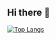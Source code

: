 ## Hi there 👋

<div style="width: 200px;">
<a href="https://github.com/Alt-Gx3/github-readme-stats">
  <img src="https://github-readme-stats.vercel.app/api?username=Alt-Gx3" alt="Top Langs" />
</a>
</div>

<!--
**Alt-Gx3/Alt-Gx3** is a ✨ _special_ ✨ repository because its `README.md` (this file) appears on your GitHub profile.

Here are some ideas to get you started:

- 🔭 I’m currently working on ...
- 🌱 I’m currently learning ...
- 👯 I’m looking to collaborate on ...
- 🤔 I’m looking for help with ...
- 💬 Ask me about ...
- 📫 How to reach me: ...
- 😄 Pronouns: ...
- ⚡ Fun fact: ...
-->
